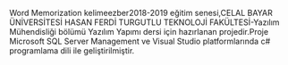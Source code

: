 Word Memorization
kelimeezber2018-2019 eğitim senesi,CELAL BAYAR ÜNİVERSİTESİ HASAN FERDİ TURGUTLU TEKNOLOJİ FAKÜLTESİ-Yazılım Mühendisliği bölümü Yazılım Yapımı dersi için hazırlanan projedir.Proje Microsoft SQL Server Management ve Visual Studio platformlarında c# programlama dili ile geliştirilmiştir.
